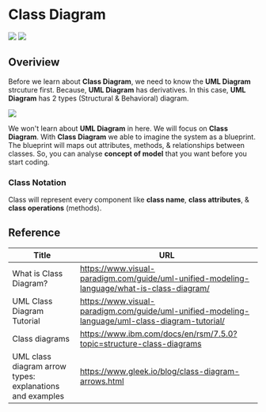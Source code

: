 # Class Diagram

![](https://badgen.net/badge/status/in%20progress/orange) ![](https://badgen.net/badge/version/v0.0.1/cyan)

## Overiview

Before we learn about **Class Diagram**, we need to know the **UML Diagram** strcuture first. Because, **UML Diagram** has derivatives.
In this case, **UML Diagram** has 2 types (Structural & Behavioral) diagram.

![](https://th.bing.com/th/id/R.94fb2968ddcfe2f1d4498df482c1ac31?rik=5vCXfmWcERdInw&riu=http%3a%2f%2fstatic3.creately.com%2fblog%2fwp-content%2fuploads%2f2012%2f02%2fUML-Diagram-types1.png%3fcrop&ehk=KvINUe7%2fw0pw8AcMyHfankgPnRNJE8C0yEfwqJByO3Q%3d&risl=&pid=ImgRaw&r=0)

We won't learn about **UML Diagram** in here. We will focus on **Class Diagram**. With **Class Diagram** we able to imagine the system as a blueprint.
The blueprint will maps out attributes, methods, & relationships between classes. So, you can analyse **concept of model** that you want before you start coding.

### Class Notation

Class will represent every component like **class name**, **class attributes**, & **class operations** (methods).

## Reference
Title | URL
--- | ---
What is Class Diagram? | https://www.visual-paradigm.com/guide/uml-unified-modeling-language/what-is-class-diagram/
UML Class Diagram Tutorial | https://www.visual-paradigm.com/guide/uml-unified-modeling-language/uml-class-diagram-tutorial/
Class diagrams | https://www.ibm.com/docs/en/rsm/7.5.0?topic=structure-class-diagrams
UML class diagram arrow types: explanations and examples | https://www.gleek.io/blog/class-diagram-arrows.html

